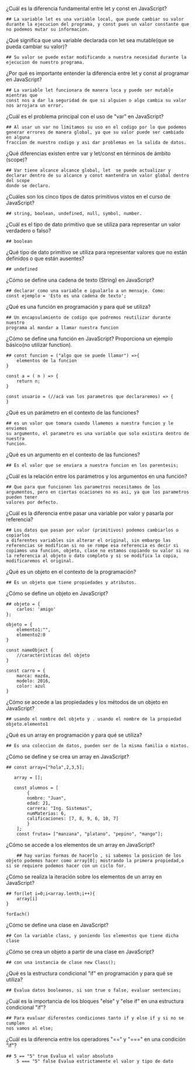 ¿Cuál es la diferencia fundamental entre let y const en JavaScript?

    ## La variable let es una variable local, que puede cambiar su valor
    durante la ejecucion del programa, y const pues un valor constante que 
    no podemos mutar su informacion.

¿Qué significa que una variable declarada con let sea mutable(que se pueda cambiar su valor)?

    ## Su valor se puede estar modificando a nuestra necesidad durante la 
    ejecucion de nuestro programa.

¿Por qué es importante entender la diferencia entre let y const al programar en JavaScript?

    ## La variable let funcionara de manera loca y puede ser mutable mientras que
    const nos a dar la seguridad de que si alguien o algo cambia su valor
    nos arrojara un error.

¿Cuál es el problema principal con el uso de "var" en JavaScript?

    ## Al usar un var no limitamos su uso en el codigo por lo que podemos generar errores de manera global, ya que su valor puede ser cambiado en alguna
    fraccion de nuestro codigo y asi dar problemas en la salida de datos.

¿Qué diferencias existen entre var y let/const en términos de ámbito (scope)?

    ## Var tiene alcance alcance global, let  se puede actualizar y declarar dentro de su alcance y const mantendra un valor global dentro del scope 
    donde se declaro.

¿Cuáles son los cinco tipos de datos primitivos vistos en el curso de JavaScript?

    ## string, boolean, undefined, null, symbol, number.

¿Cuál es el tipo de dato primitivo que se utiliza para representar un valor verdadero o falso?

    ## boolean

¿Qué tipo de dato primitivo se utiliza para representar valores que no están definidos o que están ausentes?

    ## undefined

¿Cómo se define una cadena de texto (String) en JavaScript?

    ## declarar como una variable e igualarlo a un mensaje. Como:
    const ejemplo = 'Esto es una cadena de texto';

¿Qué es una función en programación y para qué se utiliza?

    ## Un encapsulamiento de codigo que podremos reutilizar durante nuestro 
    programa al mandar a llamar nuestra funcion

¿Cómo se define una función en JavaScript? Proporciona un ejemplo básico(no utilizar function).

    ## const funcion = ("algo que se puede llamar") =>{
        elementos de la funcion
    }
    
    const a = ( n ) => {
        return n;
    }

    const usuario = (//acá van los parametros que declararemos) => {
    }

¿Qué es un parámetro en el contexto de las funciones?

    ## es un valor que tomara cuando llamemos a nuestra funcion y le enviemos 
    su argumento, el parametro es una variable que solo existira dentro de nuestra
    funcion.

¿Qué es un argumento en el contexto de las funciones?

    ## Es el valor que se enviara a nuestra funcion en los parentesis;

¿Cuál es la relación entre los parámetros y los argumentos en una función?

    ## Que para que funcionen los parametros necesitamos de los argumentos, pero en ciertas ocaciones no es asi, ya que los parametros pueden tener 
    valores por defecto.

¿Cuál es la diferencia entre pasar una variable por valor y pasarla por referencia?

    ## Los datos que pasan por valor (primitivos) podemos cambiarlos o copiarlos 
    a diferentes variables sin alterar el original, sin embargo las referencias se modifican si no se rompe esa referencia es decir si copiamos una funcion, objeto, clase no estamos copiando su valor si no la referencia al objeto o dato completo y si se modifica la copia, modificaremos el original.

¿Qué es un objeto en el contexto de la programación?

    ## Es un objeto que tiene propiedades y atributos.

¿Cómo se define un objeto en JavaScript?

    ## objeto = {
        carlos: 'amigo'
    };

    objeto = {
        elemento1:"",
        elemento2:0
    }

    const nameObject {
        //características del objeto
    }

    const carro = {
        marca: mazda,
        modelo: 2016,
        color: azul
    }

¿Cómo se accede a las propiedades y los métodos de un objeto en JavaScript?

    ## usando el nombre del objeto y . usando el nombre de la propiedad
    objeto.elemento1

¿Qué es un array en programación y para qué se utiliza?

    ## Es una coleccion de datos, pueden ser de la misma familia o mixtos.

¿Cómo se define y se crea un array en JavaScript?
    
    ## const array=["hola",2,3,5];
       
       array = [];

       const alumnos = [
            {
            nombre: "Juan",
            edad: 21,
            carrera: "Ing. Sistemas",
            numMaterias: 6,
            calificaciones: [7, 8, 9, 6, 10, 7]
            }
        ];
        const frutas= ["manzana", "platano", "pepino", "mango"];

¿Cómo se accede a los elementos de un array en JavaScript?

    	## hay varias formas de hacerlo , si sabemos la posicion de los objeto podemos hacer como array[0]; mostrando la primera propiedad,o si se requiere podemos hacer con un ciclo for.

¿Cómo se realiza la iteración sobre los elementos de un array en JavaScript?

    ## for(let i=0;i<array.lenth;i++){
        array[i]
    }

    forEach()


¿Cómo se define una clase en JavaScript?

    ## Con la variable class, y poniendo los elementos que tiene dicha clase

¿Cómo se crea un objeto a partir de una clase en JavaScript?

    ## con una instancia de clase new Class();

¿Qué es la estructura condicional "if" en programación y para qué se utiliza?

    ## Evalua datos booleanos, si son true o false, evaluar sentencias;

¿Cuál es la importancia de los bloques "else" y "else if" en una estructura condicional "if"?

    ## Para evaluar diferentes condiciones tanto if y else if y si no se cumplen 
    nos vamos al else;

¿Cuál es la diferencia entre los operadores "==" y "===" en una condición "if"?

    ## 5 == "5" true Evalua el valor absoluto
        5 === "5" false Evalua estrictamente el valor y tipo de dato
